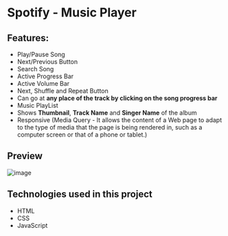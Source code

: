 # Spotify - Music Player

## Features:

* Play/Pause Song
* Next/Previous Button
* Search Song
* Active Progress Bar
* Active Volume Bar
* Next, Shuffle and Repeat Button
* Can go at **any place of the track by clicking on the song progress bar**
* Music PlayList
* Shows **Thumbnail**, **Track Name** and **Singer Name** of the album
* Responsive (Media Query - It allows the content of a Web page to adapt to the type of media that the page is being rendered in, such as a computer screen or that of a phone or tablet.)

## Preview

![image](https://user-images.githubusercontent.com/103317021/188898027-01fa93f0-105b-41b6-a0b1-bd4da1da21fd.png)

## Technologies used in this project

* HTML
* CSS
* JavaScript
